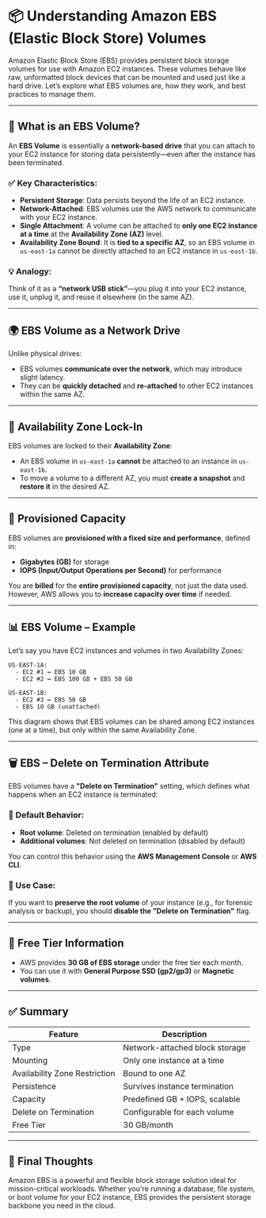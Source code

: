 
# 📦 Understanding Amazon EBS (Elastic Block Store) Volumes

Amazon Elastic Block Store (EBS) provides persistent block storage volumes for use with Amazon EC2 instances. These volumes behave like raw, unformatted block devices that can be mounted and used just like a hard drive. Let’s explore what EBS volumes are, how they work, and best practices to manage them.

---

## 🧠 What is an EBS Volume?

An **EBS Volume** is essentially a **network-based drive** that you can attach to your EC2 instance for storing data persistently—even after the instance has been terminated.

### ✅ Key Characteristics:
- **Persistent Storage**: Data persists beyond the life of an EC2 instance.
- **Network-Attached**: EBS volumes use the AWS network to communicate with your EC2 instance.
- **Single Attachment**: A volume can be attached to **only one EC2 instance at a time** at the **Availability Zone (AZ)** level.
- **Availability Zone Bound**: It is **tied to a specific AZ**, so an EBS volume in `us-east-1a` cannot be directly attached to an EC2 instance in `us-east-1b`.

### 💡 Analogy:
Think of it as a **“network USB stick”**—you plug it into your EC2 instance, use it, unplug it, and reuse it elsewhere (in the same AZ).

---

## 🌍 EBS Volume as a Network Drive

Unlike physical drives:
- EBS volumes **communicate over the network**, which may introduce slight latency.
- They can be **quickly detached** and **re-attached** to other EC2 instances within the same AZ.

---

## 🔐 Availability Zone Lock-In

EBS volumes are locked to their **Availability Zone**:
- An EBS volume in `us-east-1a` **cannot** be attached to an instance in `us-east-1b`.
- To move a volume to a different AZ, you must **create a snapshot** and **restore it** in the desired AZ.

---

## 📏 Provisioned Capacity

EBS volumes are **provisioned with a fixed size and performance**, defined in:
- **Gigabytes (GB)** for storage
- **IOPS (Input/Output Operations per Second)** for performance

You are **billed** for the **entire provisioned capacity**, not just the data used. However, AWS allows you to **increase capacity over time** if needed.

---

## 📊 EBS Volume – Example

Let’s say you have EC2 instances and volumes in two Availability Zones:

```
US-EAST-1A:
  - EC2 #1 ↔ EBS 10 GB
  - EC2 #2 ↔ EBS 100 GB + EBS 50 GB

US-EAST-1B:
  - EC2 #3 ↔ EBS 50 GB
  - EBS 10 GB (unattached)
```

This diagram shows that EBS volumes can be shared among EC2 instances (one at a time), but only within the same Availability Zone.

---

## 🗑 EBS – Delete on Termination Attribute

EBS volumes have a **"Delete on Termination"** setting, which defines what happens when an EC2 instance is terminated:

### 🔧 Default Behavior:
- **Root volume**: Deleted on termination (enabled by default)
- **Additional volumes**: Not deleted on termination (disabled by default)

You can control this behavior using the **AWS Management Console** or **AWS CLI**.

### 🧰 Use Case:
If you want to **preserve the root volume** of your instance (e.g., for forensic analysis or backup), you should **disable the "Delete on Termination"** flag.

---

## 🎁 Free Tier Information

- AWS provides **30 GB of EBS storage** under the free tier each month.
- You can use it with **General Purpose SSD (gp2/gp3)** or **Magnetic volumes**.

---

## ✅ Summary

| Feature                         | Description |
|----------------------------------|-------------|
| Type                            | Network-attached block storage |
| Mounting                        | Only one instance at a time |
| Availability Zone Restriction   | Bound to one AZ |
| Persistence                     | Survives instance termination |
| Capacity                        | Predefined GB + IOPS, scalable |
| Delete on Termination           | Configurable for each volume |
| Free Tier                       | 30 GB/month |

---

## 🚀 Final Thoughts

Amazon EBS is a powerful and flexible block storage solution ideal for mission-critical workloads. Whether you're running a database, file system, or boot volume for your EC2 instance, EBS provides the persistent storage backbone you need in the cloud.

